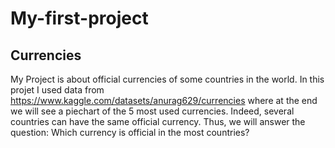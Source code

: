 # My-first-project

## Currencies 

My Project is about official currencies of some countries in the world.
In this projet I used data from https://www.kaggle.com/datasets/anurag629/currencies where at the end we will see a piechart of the 5 most used currencies. Indeed, several countries can have the same official currency. Thus, we will answer the question: Which currency is official in the most countries?
